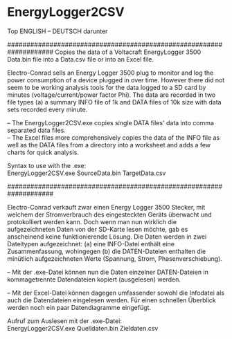 # EnergyLogger2CSV

Top ENGLISH – 
DEUTSCH darunter

####################################################################
Copies the data of a Voltacraft EnergyLogger 3500 Data.bin file into a Data.csv file or into an Excel file.

Electro-Conrad sells an Energy Logger 3500 plug to monitor and log the power consumption of a device plugged in over time.  However there did not seem to be working analysis tools for the data logged to a SD card by minutes (voltage/current/power factor Phi).  The data are recorded in two file types (a) a summary INFO file of 1k and DATA files of 10k size with data sets recorded every minute. 

– The EnergyLogger2CSV.exe copies single DATA files' data into comma separated data files.  
– The Excel files more comprehensively copies the data of the INFO file as well as the DATA files from a directory into a worksheet and adds a few charts for quick analysis.

Syntax to use with the .exe:  
EnergyLogger2CSV.exe SourceData.bin TargetData.csv

####################################################################

Electro-Conrad verkauft zwar einen Energy Logger 3500 Stecker, mit welchem der Stromverbrauch des eingesteckten Geräts überwacht und protokolliert werden kann. Doch wenn man nun wirklich die aufgezeichneten Daten von der SD-Karte lesen möchte, gab es anscheinend keine funktionierende Lösung. Die Daten werden in zwei Dateitypen aufgezeichnet: (a) eine INFO-Datei enthält eine Zusammenfassung, wohingegen (b) die DATEN-Dateien enthalten die minütlich aufgezeichneten Werte (Spannung, Strom, Phasenverschiebung). 

– Mit der .exe-Datei können nun die Daten einzelner DATEN-Dateien in kommagetrennte Datendateien kopiert (ausgelesen) werden. 

– Mit der Excel-Datei können dagegen umfassender sowohl die Infodatei als auch die Datendateien eingelesen werden. Für einen schnellen Überblick werden noch ein paar Datendiagramme eingefügt.

Aufruf zum Auslesen mit der .exe-Datei:  
EnergyLogger2CSV.exe Quelldaten.bin Zieldaten.csv

